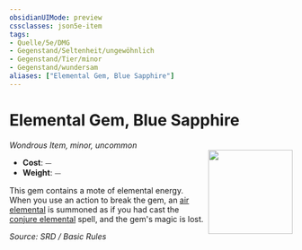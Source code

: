 ```yaml
---
obsidianUIMode: preview
cssclasses: json5e-item
tags:
- Quelle/5e/DMG
- Gegenstand/Seltenheit/ungewöhnlich
- Gegenstand/Tier/minor
- Gegenstand/wundersam
aliases: ["Elemental Gem, Blue Sapphire"]
---
```

# Elemental Gem, Blue Sapphire
*Wondrous Item, minor, uncommon*  
<img src="Gegenstände/elemental-gem.webp" align="right" width="150">

- **Cost**: ⏤
- **Weight**: ⏤

This gem contains a mote of elemental energy. When you use an action to break the gem, an [air elemental](../Bestiarium/Elementare/Luftlementar.md) is summoned as if you had cast the [conjure elemental](../Zauber/Elementar-beschwören.md) spell, and the gem's magic is lost.

*Source: SRD / Basic Rules*